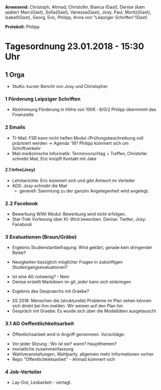 ---
---

**Anwesend:** Christoph, Ahmad, Christofer, Bianca (Gast), Denise (kam später)
Marc(Gast), Sofia(Gast), Vanessa(Gast), Josy, Paul,
Moritz(Gast), Isabell(Gast), Georg, Eric, Philipp,
Anna von "Leipziger Schriften"(Gast)

**Protokoll:** Philipp

# Tagesordnung 23.01.2018 - 15:30 Uhr

## 1 Orga

- StuKo: kurzer Bericht von Josy und Christopher

### 1 Förderung Leipziger Schriften

- Abstimmung Förderung in Höhe von 100€ : 6/0/2
  Philipp übernimmt das Finanzielle

### 2 Emails

- TI-Mail: FSR kann nicht helfen
  Modul-/Prüfungsbeschreibung soll präzisiert werden -> Agenda '18?
  Philipp kümmert sich um Schriftverkehr
- Mail medizinische Informatik: Terminvorschlag + Treffen, Christofer schreibt Mail,
  Eric knüpft Kontakt mit Jake

#### 2.1 Infos(Josy)

- Lehrberichte: Eric kümmert sich und gibt Antwort im Verteiler
- ADS: Josy schreibt die Mail
  - generell: Sammlung zu der ganzen Angelegenheit wird angelegt.

### 2.2 Facebook

- Bewerbung WiWi Modul: Bewerbung wird nicht erfolgen.
- Star-Trek Vorlesung über KI: Wird beworben. Denise: Twitter, Josy: Facebook

### 3 Evaluationen (Braun/Gräbe)

- Ergebnis Studienstartbefragung: Wird geklärt, gerade kein dringender Bedarf

- Neuigkeiten bezüglich möglicher Fragen in zukünftigen Studiengangsevaluationen?

* Ist eine AG notwenig? - Nein
* Denise erstellt Markdown im git, jeder kann sich einbringen

- Ergebnis des Gespraechs mit Graebe?

* SS 2018: Menschen die (strukturelle) Probleme im Plan sehen können sich direkt bei ihm melden. Wir weisen auf den Plan hin
* Gespräch mit Graebe: Es wurde sich über die Modalitäten ausgetauscht

### 3.1 AG Oeffentlichkeitsarbeit

- Öffentlichsarbeit wird in Angriff genommen.
  Vorschläge:

* Vor jeder Sitzung : Wo ist sie? wann? Hauptthemen?
* monatliche zusammenfassung
* Wahlveranstaltungen, Wahlparty, allgemein mehr Informationen vorher
* Repo "Öffentlichkeitsarbeit" - Ahmad kümmert sich

### 4 Job-Verteiler

- Lay-Out, Lesbarkeit - vertagt.
